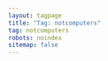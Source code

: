 ```yaml
---
layout: tagpage
title: "Tag: notcomputers"
tag: notcomputers
robots: noindex
sitemap: false
---
```

